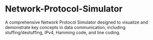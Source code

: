 # Network-Protocol-Simulator
A comprehensive Network Protocol Simulator designed to visualize and demonstrate key concepts in data communication, including stuffing/destuffing, IPv4, Hamming code, and line coding.

